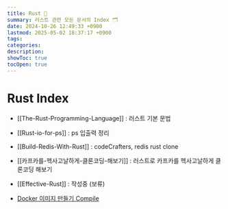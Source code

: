 ```yaml
---
title: Rust 🦀
summary: 러스트 관련 모든 문서의 Index 🗂️
date: 2024-10-26 12:49:33 +0900
lastmod: 2025-05-02 18:37:17 +0900
tags: 
categories: 
description: 
showToc: true
tocOpen: true
---
```


# Rust Index

- [[The-Rust-Programming-Language]] : 러스트 기본 문법
- [[Rust-io-for-ps]] : ps 입출력 정리
- [[Build-Redis-With-Rust]] : codeCrafters, redis rust clone
- [[카프카를-헥사고날하게-클론코딩-해보기]] : 러스트로 카프카를 헥사고날하게 클론코딩 해보기

- [[Effective-Rust]] : 작성중 (보류)
- [Docker 이미지 만들기  Compile](https://int-i.github.io/rust/2021-10-03/docker-rust/)
